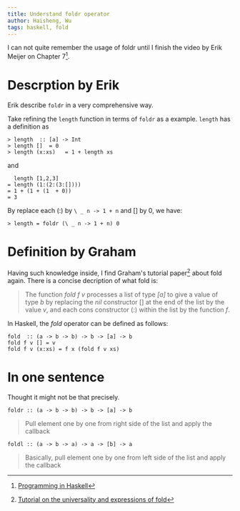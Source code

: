 ```yaml
---
title: Understand foldr operator
author: Haisheng, Wu
tags: haskell, fold
---
```


I can not quite remember the usage of foldr until I finish the video by Erik Meijer on <Programming in Haskell> Chapter 7[^meijer-pih].

# Descrption by Erik

Erik describe `foldr` in a very comprehensive way. 

Take refining the `length` function in terms of `foldr` as a example.
`length` has a definition as

~~~~~
> length  :: [a] -> Int
> length []  = 0
> length (x:xs)   = 1 + length xs
~~~~~

and

~~~~~
  length [1,2,3]
= length (1:(2:(3:[])))
= 1 + (1 + (1  + 0))
= 3
~~~~~

By replace each (:) by `\ _ n -> 1 + n` and [] by 0, we have:

~~~~~
> length = foldr (\ _ n -> 1 + n) 0
~~~~~

# Definition by Graham

Having such knowledge inside, I find Graham's tutorial paper[^ghutton] about fold again.
There is a concise decription of what fold is:

> The function _fold f v_ processes a list of type _[a]_ to give a value of type _b_ 
> by replacing the _nil_ constructor [] at the end of the list by the value _v_, 
> and each cons constructor (:) within the list by the function _f_.

In Haskell, the _fold_ operator can be defined as follows:

~~~~~
fold  :: (a -> b -> b) -> b -> [a] -> b
fold f v [] = v
fold f v (x:xs) = f x (fold f v xs)
~~~~~

# In one sentence

Thought it might not be that precisely.

~~~~~
foldr :: (a -> b -> b) -> b -> [a] -> b
~~~~~

> Pull element one by one from right side of the list and apply the callback

~~~~~
foldl :: (a -> b -> a) -> a -> [b] -> a 
~~~~~

> Basically, pull element one by one from left side of the list and apply the callback

[^meijer-pih]: [Programming in Haskell](http://www.cs.nott.ac.uk/~gmh/book.html)
[^ghutton]: [Tutorial on the universality and expressions of fold](www.cs.nott.ac.uk/~gmh/fold.pdf)
